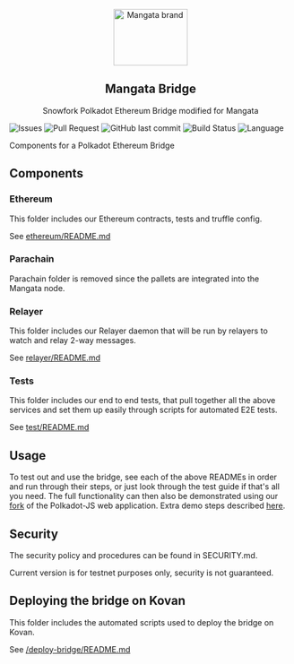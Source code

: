 <p align="center">
    <a href="https://https://mangata.finance/">
    <img width="132" height="101" src="https://mangata.finance/images/logo-without-text.svg" class="attachment-full size-full" alt="Mangata brand" loading="lazy" /></a>
</p>

<h2 align="center">Mangata Bridge</h2>

<p align="center">
    Snowfork Polkadot Ethereum Bridge modified for Mangata
</p>

![Issues](https://img.shields.io/github/issues/mangata-finance/mangata-bridge)
![Pull Request](https://img.shields.io/github/issues-pr/mangata-finance/mangata-bridge)
![GitHub last commit](https://img.shields.io/github/last-commit/mangata-finance/mangata-bridge)
![Build Status](https://img.shields.io/endpoint.svg?url=https%3A%2F%2Factions-badge.atrox.dev%2Fmangata-finance%2Fmangata-bridge%2Fbadge%3Fref%3Ddevelop&style=flat)
![Language](https://img.shields.io/github/languages/top/mangata-finance/mangata-bridge)

Components for a Polkadot Ethereum Bridge

## Components

### Ethereum

This folder includes our Ethereum contracts, tests and truffle config.

See [ethereum/README.md](ethereum/README.md)

### Parachain

Parachain folder is removed since the pallets are integrated into the Mangata node.

### Relayer

This folder includes our Relayer daemon that will be run by relayers to watch and relay 2-way messages.

See [relayer/README.md](relayer/README.md)

### Tests

This folder includes our end to end tests, that pull together all the above services and set them up easily through scripts for automated E2E tests.

See [test/README.md](test/README.md)

## Usage

To test out and use the bridge, see each of the above READMEs in order and run through their steps, or just look through the test guide if that's all you need. The full functionality can then also be demonstrated using our [fork](https://github.com/Snowfork/substrate-ui) of the Polkadot-JS web application. Extra demo steps described [here](https://github.com/Snowfork/substrate-ui/tree/stable-base/packages/app-polkadot-ethereum-bridge).

## Security

The security policy and procedures can be found in SECURITY.md.

Current version is for testnet purposes only, security is not guaranteed.

## Deploying the bridge on Kovan

This folder includes the automated scripts used to deploy the bridge on Kovan.

See [/deploy-bridge/README.md](/deploy-bridge/README.md)


